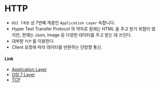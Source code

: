 # HTTP
  - `OSI 7계층` 상 7번째 계층인 `Application Layer` 속합니다.
  - Hyper Text Transfer Protocol 의 약자로 원래는 HTML 을 주고 받기 위함이 였지만, 현재는 Json, Image 등 다양한 데이터를 주고 받는 데 쓰인다. 
  - 대부분 `TCP` 를 이용한다.
  - Client 요청에 따라 데이터를 반환하는 단방향 통신.

#### Link
  - [Application Layer](/protocol/application-layer.md)
  - [OSI 7 Layer](/protocol/osi-7-layer.md)  
  - [TCP](/protocol/tcp.md)
